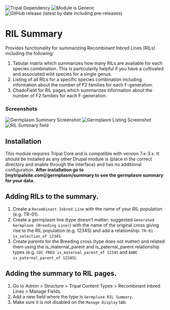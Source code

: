 ![Tripal Dependency](https://img.shields.io/badge/tripal-%3E=3.0-brightgreen)
![Module is Generic](https://img.shields.io/badge/generic-tested+manually-brightgreen)
![GitHub release (latest by date including pre-releases)](https://img.shields.io/github/v/release/UofS-Pulse-Binfo/germ_summary?include_prereleases)

# RIL Summary
Provides functionality for summarizing Recombinant Inbred Lines (RILs) including the following:
1. Tabular matrix which summarizes how many RILs are available for each species combination. This is particularily helpful if you have a cultivated and associated wild species for a single genus.
2. Listing of all RILs for a specific species combination including information about the number of F2 families for each F-generation.
3. ChadoField for RIL pages which summarizes information about the number of F2 families for each F-generation.

### Screenshots
![Germplasm Summary Screenshot](https://user-images.githubusercontent.com/1566301/65840297-8c854880-e2d4-11e9-9500-4edb8d94e61f.png)
![Germplasm Listing Screenshot](https://user-images.githubusercontent.com/1566301/65840304-9e66eb80-e2d4-11e9-834c-02f94f842c4a.png)
![RIL Summary field](https://user-images.githubusercontent.com/1566301/65840310-b8083300-e2d4-11e9-97ba-8e02850dd8f3.png)

## Installation
This module requires Tripal Core and is compatible with version 7.x-3.x. It should be installed as any other Drupal module is (place in the correct directory and enable through the interface) and has no additional configuration. __After installation go to [mytripalsite.com]/germplasm/summary to see the germplasm summary for your data.__

## Adding RILs to the summary.
1. Create a `Recombinant Inbred Line` with the name of your RIL population (e.g. TR-01).
2. Create a germplasm line (type doesn't matter; suggested `Generated Germplasm (Breeding Line)`) with the name of the original cross giving rise to the RIL population (e.g. 1234S) and add a relationship: `TR-01 is_selection_of 1234S`.
2. Create parents for the Breeding cross (type does not matter) and related them using the is_maternal_parent and is_paternal_parent relationship types (e.g. `CDC FRED is_maternal_parent_of 1234S` and `AABC is_paternal_parent_of 1234S`).

## Adding the summary to RIL pages.
1. Go to Admin > Structure > Tripal Content Types > Recombinant Inbred Lines > Manage Fields.
2. Add a new field where the type is `Germplasm RIL Summary`.
3. Make sure it is not disabled on the `Manage Display` tab.
